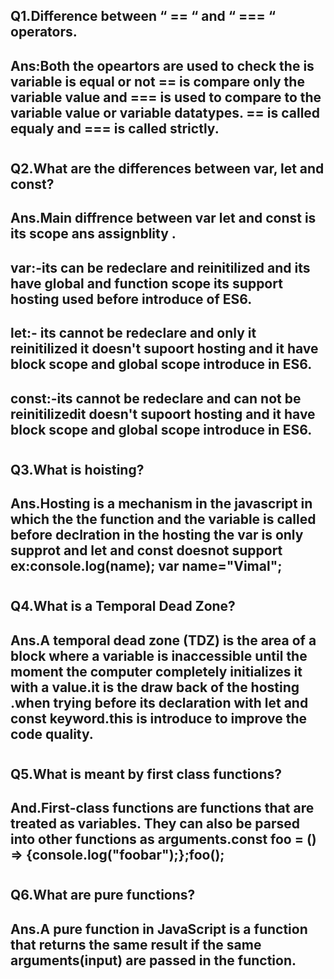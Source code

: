 ## Q1.Difference between “ == “ and “ === “ operators.
## Ans:Both the opeartors are used to check the is variable    is  equal or not == is compare only the variable value and === is used to compare to the variable value or variable datatypes. == is called equaly and === is called strictly.
#
## Q2.What are the differences between var, let and const?
## Ans.Main diffrence between  var let and const is its scope ans assignblity .
## var:-its can be redeclare and reinitilized and its have global and function scope its support hosting used before introduce of ES6.
## let:- its cannot be redeclare and only it reinitilized it doesn't supoort hosting and it have block scope and global scope introduce in ES6.
## const:-its cannot be redeclare and can not be reinitilizedit doesn't supoort hosting and it have block scope and global scope introduce in ES6.


#




## Q3.What is hoisting?
## Ans.Hosting is a mechanism in the javascript in which the the function and the variable is called before declration in the hosting the var is only supprot and let and const doesnot support ex:console.log(name); var name="Vimal"; 

#

## Q4.What is a Temporal Dead Zone? 
## Ans.A temporal dead zone (TDZ) is the area of a block where a variable is inaccessible until the moment the computer completely initializes it with a value.it is the draw back of the hosting .when trying before its declaration with let and const keyword.this is introduce to improve the code quality.

#

## Q5.What is meant by first class functions?
## And.First-class functions are functions that are treated as variables. They can also be parsed into other functions as arguments.const foo = () => {console.log("foobar");};foo();


#


## Q6.What are pure functions?
## Ans.A pure function in JavaScript is a function that returns the same result if the same arguments(input) are passed in the function.
